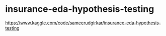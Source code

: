 # insurance-eda-hypothesis-testing
https://www.kaggle.com/code/sameerudgirkar/insurance-eda-hypothesis-testing
